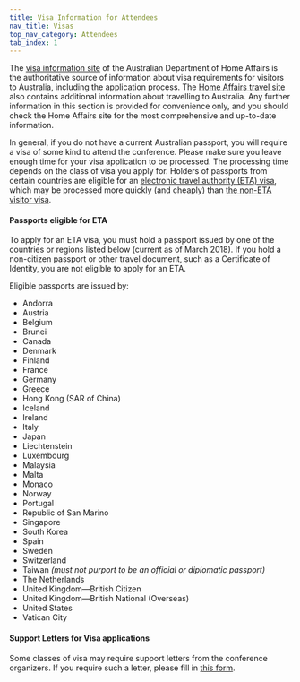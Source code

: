 ```yaml
---
title: Visa Information for Attendees
nav_title: Visas
top_nav_category: Attendees
tab_index: 1
---
```


The [visa information site](http://www.homeaffairs.gov.au/trav/visi/visi) of the Australian Department of Home Affairs is the authoritative source of information about visa requirements for visitors to Australia, including the application process. The [Home Affairs travel site](http://www.homeaffairs.gov.au/trav/) also contains additional information about travelling to Australia. Any further information in this section is provided for convenience only, and you should check the Home Affairs site for the most comprehensive and up-to-date information.

In general, if you do not have a current Australian passport, you will require a visa of some kind to attend the conference. Please make sure you leave enough time for your visa application to be processed. The processing time depends on the class of visa you apply for.
Holders of passports from certain countries are eligible for an [electronic travel authority (ETA) visa](http://www.homeaffairs.gov.au/trav/visa-1/601-), which may be processed more quickly (and cheaply) than [the non-ETA visitor visa](http://www.homeaffairs.gov.au/trav/visa-1/600-).

#### Passports eligible for ETA 

To apply for an ETA visa, you must hold a passport issued by one of the countries or regions listed below (current as of March 2018). If you hold a non-citizen passport or other travel document, such as a Certificate of Identity, you are not eligible to apply for an ETA.

Eligible passports are issued by:

- Andorra
- Austria
- Belgium
- Brunei
- Canada
- Denmark
- Finland
- France
- Germany
- Greece
- Hong Kong (SAR of China)
- Iceland
- Ireland
- Italy
- Japan
- Liechtenstein
- Luxembourg
- Malaysia
- Malta
- Monaco
- Norway
- Portugal
- Republic of San Marino
- Singapore
- South Korea
- Spain
- Sweden
- Switzerland
- Taiwan _(must not purport to be an official or diplomatic passport)_
- The Netherlands
- United Kingdom—British Citizen
- United Kingdom—British National (Overseas)
- United States
- Vatican City

#### Support Letters for Visa applications

Some classes of visa may require support letters from the conference organizers. If you require such a letter, please fill in [this form](https://icmsaust.eventsair.com/acl-2018/online-letter-visa-request).

